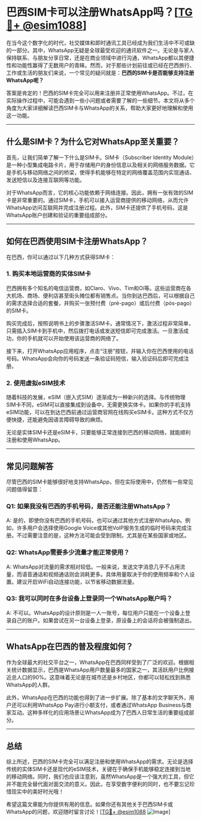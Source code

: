 # 巴西SIM卡可以注册WhatsApp吗？[[TG💪+ @esim1088](https://t.me/s/esim1088)]

在当今这个数字化的时代，社交媒体和即时通讯工具已经成为我们生活中不可或缺的一部分。其中，WhatsApp无疑是全球最受欢迎的通讯软件之一。无论是与家人保持联系、与朋友分享日常，还是在商业领域中进行沟通，WhatsApp都以其便捷性和功能性赢得了无数用户的青睐。然而，对于那些计划前往或已经在巴西旅行、工作或生活的朋友们来说，一个常见的疑问就是：**巴西的SIM卡是否能够支持注册WhatsApp呢？**

答案是肯定的！巴西的SIM卡完全可以用来注册并正常使用WhatsApp。不过，在实际操作过程中，可能会遇到一些小问题或者需要了解的一些细节。本文将从多个角度为大家详细解读巴西SIM卡与WhatsApp的关系，帮助大家更好地理解和使用这一功能。

---

## 什么是SIM卡？为什么它对WhatsApp至关重要？

首先，让我们简单了解一下什么是SIM卡。SIM卡（Subscriber Identity Module）是一种小型集成电路卡片，用于存储用户的身份信息以及相关的网络服务数据。它是手机与移动网络之间的桥梁，使得手机能够在特定的网络覆盖范围内实现通话、发送短信以及连接互联网等功能。

对于WhatsApp而言，它的核心功能依赖于网络连接。因此，拥有一张有效的SIM卡是非常重要的。通过SIM卡，手机可以接入运营商提供的移动网络，从而允许WhatsApp访问互联网并完成注册过程。此外，SIM卡还提供了手机号码，这是WhatsApp账户创建和验证的重要组成部分。

---

## 如何在巴西使用SIM卡注册WhatsApp？

在巴西，你可以通过以下几种方式获得SIM卡：

### 1. **购买本地运营商的实体SIM卡**
巴西拥有多个知名的电信运营商，如Claro、Vivo、Tim和Oi等。这些运营商在各大机场、商场、便利店甚至街头摊位都有销售点。当你到达巴西后，可以根据自己的需求选择合适的套餐，并购买一张预付费（pré-pago）或后付费（pós-pago）的SIM卡。

购买完成后，按照说明书上的步骤激活SIM卡。通常情况下，激活过程非常简单，只需插入SIM卡到手机中，然后拨打电话或发送短信即可完成激活。一旦激活成功，你的手机就可以开始使用该运营商的网络了。

接下来，打开WhatsApp应用程序，点击“注册”按钮，并输入你在巴西使用的电话号码。WhatsApp会向你的号码发送一条验证码短信，输入验证码后即可完成注册。

### 2. **使用虚拟eSIM技术**
随着科技的发展，eSIM（嵌入式SIM）逐渐成为一种新兴的选择。与传统物理SIM卡不同，eSIM可以直接集成到设备中，无需更换实体卡。如果你的手机支持eSIM功能，可以在到达巴西前通过运营商官网在线购买eSIM卡。这种方式不仅方便快捷，还能避免因语言障碍导致的麻烦。

无论是实体SIM卡还是eSIM卡，只要能够正常连接到巴西的移动网络，就能顺利注册和使用WhatsApp。

---

## 常见问题解答

尽管巴西的SIM卡能够很好地支持WhatsApp，但在实际使用中，仍然有一些常见问题值得留意：

### Q1: 如果我没有巴西的手机号码，是否还能注册WhatsApp？
A: 是的，即使你没有巴西的手机号码，也可以通过其他方式注册WhatsApp。例如，许多用户会选择使用Google Voice或其他VoIP服务生成的临时号码来完成注册。不过需要注意的是，这种方法可能会受到限制，尤其是在某些国家或地区。

### Q2: WhatsApp需要多少流量才能正常使用？
A: WhatsApp对流量的需求相对较低。一般来说，发送文字消息几乎不占用流量，而语音通话和视频通话则会消耗更多。具体用量取决于你的使用频率和个人设置。建议开启WiFi自动连接功能，以节省移动数据流量。

### Q3: 我可以同时在多台设备上登录同一个WhatsApp账户吗？
A: 不可以。WhatsApp的设计原则是一人一账号，每位用户只能在一个设备上登录自己的账户。如果尝试在另一台设备上登录，原设备上的会话将会被强制退出。

---

## WhatsApp在巴西的普及程度如何？

作为全球最大的社交平台之一，WhatsApp在巴西同样受到了广泛的欢迎。根据相关统计数据显示，巴西是WhatsApp用户数量最多的国家之一，其活跃用户比例接近总人口的90%。这意味着无论是在城市还是乡村地区，你都可以轻松找到熟悉WhatsApp的人群。

此外，WhatsApp在巴西的功能也得到了进一步扩展。除了基本的文字聊天外，用户还可以利用WhatsApp Pay进行小额支付，或者通过WhatsApp Business与商家互动。这种多样化的应用场景让WhatsApp成为了巴西人日常生活的重要组成部分。

---

## 总结

综上所述，巴西的SIM卡完全可以满足注册和使用WhatsApp的需求。无论是选择传统的实体SIM卡还是现代的eSIM技术，关键在于确保手机能够稳定连接到当地的移动网络。同时，我们也应该注意到，虽然WhatsApp是一个强大的工具，但它并不能完全替代面对面交流的意义。因此，在享受数字便利的同时，也不要忘记珍惜现实中的美好时光哦！

希望这篇文章能为你提供有用的信息。如果你还有其他关于巴西SIM卡或WhatsApp的问题，欢迎随时留言讨论！[[TG💪+ @esim1088](https://t.me/s/esim1088) ![Image](https://i.postimg.cc/4NQfJmqS/Snipaste-2025-05-13-00-14-12.png)]